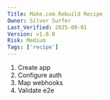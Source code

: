 ```yaml
---
Title: Make.com Rebuild Recipe
Owner: Silver Surfer
Last_Verified: 2025-09-01
Version: v1.0.0
Risk: Medium
Tags: ['recipe']
---
```

1) Create app
2) Configure auth
3) Map webhooks
4) Validate e2e
